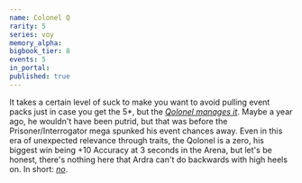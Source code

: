 ```yaml
---
name: Colonel Q
rarity: 5
series: voy
memory_alpha:
bigbook_tier: 8
events: 5
in_portal:
published: true
---
```


It takes a certain level of suck to make you want to avoid pulling event packs just in case you get the 5*, but the [_Qolonel manages it_](https://www.youtube.com/watch?v=_8_7Orhey-g). Maybe a year ago, he wouldn't have been putrid, but that was before the Prisoner/Interrogator mega spunked his event chances away. Even in this era of unexpected relevance through traits, the Qolonel is a zero, his biggest win being +10 Accuracy at 3 seconds in the Arena, but let's be honest, there's nothing here that Ardra can't do backwards with high heels on. In short: [_no_](https://www.youtube.com/watch?v=4yfr_Zj1iU4).
